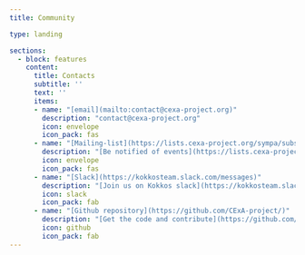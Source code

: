 ```yaml
---
title: Community

type: landing

sections:
  - block: features
    content:
      title: Contacts
      subtitle: ''
      text: ''
      items:
      - name: "[email](mailto:contact@cexa-project.org)"
        description: "contact@cexa-project.org"
        icon: envelope
        icon_pack: fas
      - name: "[Mailing-list](https://lists.cexa-project.org/sympa/subscribe/network)"
        description: "[Be notified of events](https://lists.cexa-project.org/sympa/subscribe/network)"
        icon: envelope
        icon_pack: fas
      - name: "[Slack](https://kokkosteam.slack.com/messages)"
        description: "[Join us on Kokkos slack](https://kokkosteam.slack.com/messages)"
        icon: slack
        icon_pack: fab
      - name: "[Github repository](https://github.com/CExA-project/)"
        description: "[Get the code and contribute](https://github.com/CExA-project/)"
        icon: github
        icon_pack: fab
---
```

